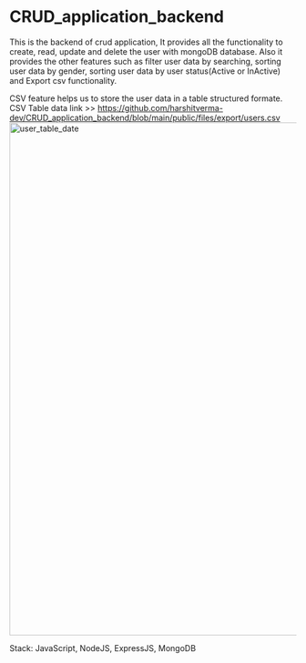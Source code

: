 # CRUD_application_backend
This is the backend of crud application, It provides all the functionality to create, read, update and delete the user with mongoDB database. Also it provides the other features such as filter user data by searching, sorting user data by gender, sorting user data by user status(Active or InActive) and Export csv functionality.

CSV feature helps us to store the user data in a table structured formate.
CSV Table data link >> https://github.com/harshitverma-dev/CRUD_application_backend/blob/main/public/files/export/users.csv
<img width="901" alt="user_table_date" src="https://user-images.githubusercontent.com/115063708/221421203-b62d3481-802e-4035-9bad-4f720aeb0e4c.PNG">

Stack: JavaScript, NodeJS, ExpressJS, MongoDB
